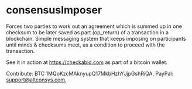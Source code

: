 # consensusImposer
Forces two parties to work out an agreement which is summed up in one checksum to be later saved as part (op_return) of a transaction in a blockchain.
Simple messaging system that keeps imposing on participants until minds & checksums meet, as a condition to proceed with the transaction.

See it in action at https://checkabid.com
as part of a bitcoin wallet.

Contribute: BTC 1MQoKzcMAknyupQ17MkbHzhYJjpGshRiQA, PayPal: support@altconsys.com, 
